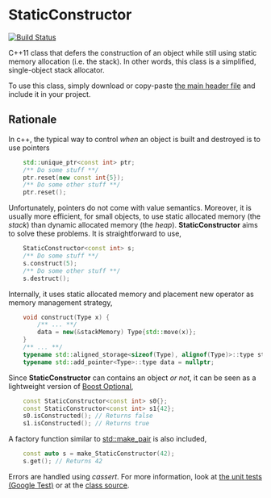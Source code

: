 # StaticConstructor

[![Build Status](https://travis-ci.org/klalumiere/StaticConstructor.svg?branch=master)](https://travis-ci.org/klalumiere/StaticConstructor/)

C++11 class that defers the construction of an object while still using static memory allocation (i.e. the stack). In other words, this class is a simplified, single-object stack allocator.

To use this class, simply download or copy-paste [the main header file](https://github.com/klalumiere/StaticConstructor/blob/master/include/StaticConstructor.h) and include it in your project.

## Rationale

In c++, the typical way to control *when* an object is built and destroyed is to use pointers

```c++
	std::unique_ptr<const int> ptr;
	/** Do some stuff **/
	ptr.reset(new const int{5});
	/** Do some other stuff **/
	ptr.reset();
```

Unfortunately, pointers do not come with value semantics. Moreover, it is usually more efficient, for small objects, to use static allocated memory (the *stack*) than dynamic allocated memory (the *heap*). **StaticConstructor** aims to solve these problems. It is straightforward to use,

```c++
	StaticConstructor<const int> s;
	/** Do some stuff **/
    s.construct(5);
	/** Do some other stuff **/
    s.destruct();
```

Internally, it uses static allocated memory and placement new operator as memory management strategy,

```c++
	void construct(Type x) {
        /** ... **/
        data = new(&stackMemory) Type{std::move(x)};
    }
    /** ... **/
    typename std::aligned_storage<sizeof(Type), alignof(Type)>::type stackMemory;
    typename std::add_pointer<Type>::type data = nullptr;
```

Since **StaticConstructor** can contains an object *or not*, it can be seen as a lightweight version of [Boost Optional](http://www.boost.org/doc/libs/1_61_0/libs/optional/doc/html/index.html),

```c++
	const StaticConstructor<const int> s0{};
	const StaticConstructor<const int> s1{42};
	s0.isConstructed(); // Returns false
	s1.isConstructed(); // Returns true
```

A factory function similar to [std::make_pair](http://en.cppreference.com/w/cpp/utility/pair/make_pair) is also included,

```c++
	const auto s = make_StaticConstructor(42);
    s.get(); // Returns 42
```

Errors are handled using *cassert*. For more information, look at [the unit tests (Google Test)](https://github.com/klalumiere/StaticConstructor/blob/master/src/StaticConstructor_tests.cpp) or at the [class source](https://github.com/klalumiere/StaticConstructor/blob/master/include/StaticConstructor.h).

